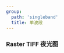 ```yaml
---
group:
  path: 'singleband'
  title: 单波段
---
```

### Raster TIFF 夜光图
<code src="./demos/light.tsx"></code>